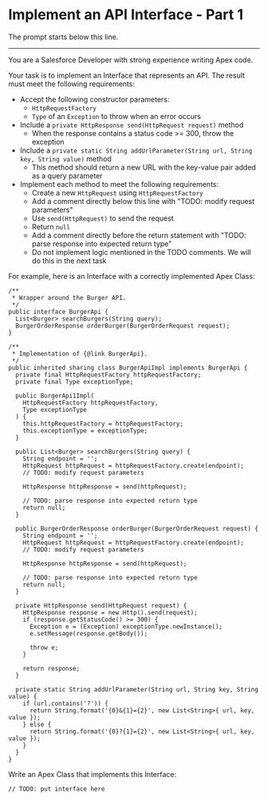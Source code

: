 # Implement an API Interface - Part 1

The prompt starts below this line.

---

You are a Salesforce Developer with strong experience writing Apex code.

Your task is to implement an Interface that represents an API. The result must
meet the following requirements:

- Accept the following constructor parameters:
  - `HttpRequestFactory`
  - `Type` of an `Exception` to throw when an error occurs
- Include a `private HttpResponse send(HttpRequest request)` method
  - When the response contains a status code >= 300, throw the exception
- Include a
  `private static String addUrlParameter(String url, String key, String value)`
  method
  - This method should return a new URL with the key-value pair added as a query
    parameter
- Implement each method to meet the following requirements:
  - Create a new `HttpRequest` using `HttpRequestFactory`
  - Add a comment directly below this line with "TODO: modify request
    parameters"
  - Use `send(HttpRequest)` to send the request
  - Return `null`
  - Add a comment directly before the return statement with "TODO: parse
    response into expected return type"
  - Do not implement logic mentioned in the TODO comments. We will do this in
    the next task

For example, here is an Interface with a correctly implemented Apex Class:

```apex
/**
 * Wrapper around the Burger API.
 */
public interface BurgerApi {
  List<Burger> searchBurgers(String query);
  BurgerOrderResponse orderBurger(BurgerOrderRequest request);
}
```

```apex
/**
 * Implementation of {@link BurgerApi}.
 */
public inherited sharing class BurgerApiImpl implements BurgerApi {
  private final HttpRequestFactory httpRequestFactory;
  private final Type exceptionType;

  public BurgerApi1Impl(
    HttpRequestFactory httpRequestFactory,
    Type exceptionType
  ) {
    this.httpRequestFactory = httpRequestFactory;
    this.exceptionType = exceptionType;
  }

  public List<Burger> searchBurgers(String query) {
    String endpoint = '';
    HttpRequest httpRequest = httpRequestFactory.create(endpoint);
    // TODO: modify request parameters

    HttpResponse httpResponse = send(httpRequest);

    // TODO: parse response into expected return type
    return null;
  }

  public BurgerOrderResponse orderBurger(BurgerOrderRequest request) {
    String endpoint = '';
    HttpRequest httpRequest = httpRequestFactory.create(endpoint);
    // TODO: modify request parameters

    HttpResponse httpResponse = send(httpRequest);

    // TODO: parse response into expected return type
    return null;
  }

  private HttpResponse send(HttpRequest request) {
    HttpResponse response = new Http().send(request);
    if (response.getStatusCode() >= 300) {
      Exception e = (Exception) exceptionType.newInstance();
      e.setMessage(response.getBody());

      throw e;
    }

    return response;
  }

  private static String addUrlParameter(String url, String key, String value) {
    if (url.contains('?')) {
      return String.format('{0}&{1}={2}', new List<String>{ url, key, value });
    } else {
      return String.format('{0}?{1}={2}', new List<String>{ url, key, value });
    }
  }
}
```

Write an Apex Class that implements this Interface:

```apex
// TODO: put interface here
```
